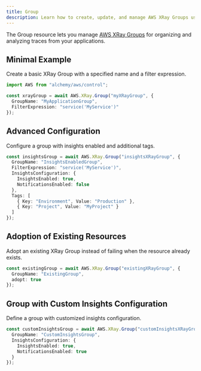 ```yaml
---
title: Group
description: Learn how to create, update, and manage AWS XRay Groups using Alchemy Cloud Control.
---
```



The Group resource lets you manage [AWS XRay Groups](https://docs.aws.amazon.com/xray/latest/userguide/) for organizing and analyzing traces from your applications.

## Minimal Example

Create a basic XRay Group with a specified name and a filter expression.

```ts
import AWS from "alchemy/aws/control";

const xrayGroup = await AWS.XRay.Group("myXRayGroup", {
  GroupName: "MyApplicationGroup",
  FilterExpression: "service('MyService')"
});
```

## Advanced Configuration

Configure a group with insights enabled and additional tags.

```ts
const insightsGroup = await AWS.XRay.Group("insightsXRayGroup", {
  GroupName: "InsightsEnabledGroup",
  FilterExpression: "service('MyService')",
  InsightsConfiguration: {
    InsightsEnabled: true,
    NotificationsEnabled: false
  },
  Tags: [
    { Key: "Environment", Value: "Production" },
    { Key: "Project", Value: "MyProject" }
  ]
});
```

## Adoption of Existing Resources

Adopt an existing XRay Group instead of failing when the resource already exists.

```ts
const existingGroup = await AWS.XRay.Group("existingXRayGroup", {
  GroupName: "ExistingGroup",
  adopt: true
});
```

## Group with Custom Insights Configuration

Define a group with customized insights configuration.

```ts
const customInsightsGroup = await AWS.XRay.Group("customInsightsXRayGroup", {
  GroupName: "CustomInsightsGroup",
  InsightsConfiguration: {
    InsightsEnabled: true,
    NotificationsEnabled: true
  }
});
```
